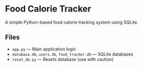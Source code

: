 # Food Calorie Tracker

A simple Python-based food calorie tracking system using SQLite.

## Files
- `app.py` — Main application logic
- `database.db`, `users.db`, `food_tracker.db` — SQLite databases
- `reset_db.py` — Resets database (use with caution)
